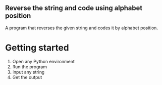 ## Reverse the string and code using alphabet position
A program that reverses the given string and codes it by alphabet position.

# Getting started
1. Open any Python environment
2. Run the program
3. Input any string
4. Get the output

# 
